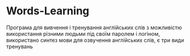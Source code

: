 # Words-Learning
Програма для вивчення і тренування англійських слів з можливістю використання різними людьми під своїм паролем і логіном, використано синтез мови для озвучення англійських слів, є три види тренувань
